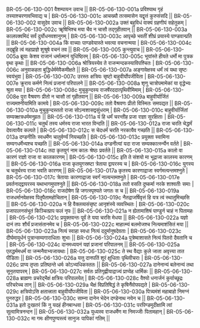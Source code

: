 BR-05-06-130-001  	वैशम्पायन उवाच ||
BR-05-06-130-001a	प्रविश्याथ गृहं तस्याश्चरणावभिवाद्य च |
BR-05-06-130-001c	आचख्यौ तत्समासेन यद्वृत्तं कुरुसंसदि ||
BR-05-06-130-002  	वासुदेव उवाच ||
BR-05-06-130-002a	उक्तं बहुविधं वाक्यं ग्रहणीयं सहेतुकम् |
BR-05-06-130-002c	ॠषिभिश्च मया चैव न चासौ तद्गृहीतवान् ||
BR-05-06-130-003a	कालपक्वमिदं सर्वं दुर्योधनवशानुगम् |
BR-05-06-130-003c	आपृच्छे भवतीं शीघ्रं प्रयास्ये पाण्डवान्प्रति ||
BR-05-06-130-004a	किं वाच्याः पाण्डवेयास्ते भवत्या वचनान्मया |
BR-05-06-130-004c	तद्ब्रूहि त्वं महाप्राज्ञे शुश्रूषे वचनं तव ||
BR-05-06-130-005  	कुन्त्युवाच ||
BR-05-06-130-005a	ब्रूयाः केशव राजानं धर्मात्मानं युधिष्ठिरम् |
BR-05-06-130-005c	भूयांस्ते हीयते धर्मो मा पुत्रक वृथा कृथाः ||
BR-05-06-130-006a	श्रोत्रियस्येव ते राजन्मन्दकस्याविपश्चितः |
BR-05-06-130-006c	अनुवाकहता बुद्धिर्धर्ममेवैकमीक्षते ||
BR-05-06-130-007a	अङ्गावेक्षस्व धर्मं त्वं यथा सृष्टः स्वयंभुवा |
BR-05-06-130-007c	उरस्तः क्षत्रियः सृष्टो बाहुवीर्योपजीविता |
BR-05-06-130-007e 	क्रूराय कर्मणे नित्यं प्रजानां परिपालने ||
BR-05-06-130-008a	शृणु चात्रोपमामेकां या वृद्धेभ्यः श्रुता मया |
BR-05-06-130-008c	मुचुकुन्दस्य राजर्षेरददात्पृथिवीमिमाम् |
BR-05-06-130-008e 	पुरा वैश्रवणः प्रीतो न चासौ तां गृहीतवान् ||
BR-05-06-130-009a	बाहुवीर्यार्जितं राज्यमश्नीयामिति कामये |
BR-05-06-130-009c	ततो वैश्रवणः प्रीतो विस्मितः समपद्यत ||
BR-05-06-130-010a	मुचुकुन्दस्ततो राजा सोऽन्वशासद्वसुंधराम् |
BR-05-06-130-010c	बाहुवीर्यार्जितां सम्यक्क्षत्रधर्ममनुव्रतः ||
BR-05-06-130-011a	यं हि धर्मं चरन्तीह प्रजा राज्ञा सुरक्षिताः |
BR-05-06-130-011c	चतुर्थं तस्य धर्मस्य राजा भारत विन्दति ||
BR-05-06-130-012a	राजा चरति चेद्धर्मं देवत्वायैव कल्पते |
BR-05-06-130-012c	स चेदधर्मं चरति नरकायैव गच्छति ||
BR-05-06-130-013a	दण्डनीतिः स्वधर्मेण चातुर्वर्ण्यं नियच्छति |
BR-05-06-130-013c	प्रयुक्ता स्वामिना सम्यगधर्मेभ्यश्च यच्छति ||
BR-05-06-130-014a	दण्डनीत्यां यदा राजा सम्यक्कार्त्स्न्येन वर्तते |
BR-05-06-130-014c	तदा कृतयुगं नाम कालः श्रेष्ठः प्रवर्तते ||
BR-05-06-130-015a	कालो वा कारणं राज्ञो राजा वा कालकारणम् |
BR-05-06-130-015c	इति ते संशयो मा भूद्राजा कालस्य कारणम् ||
BR-05-06-130-016a	राजा कृतयुगस्रष्टा त्रेताया द्वापरस्य च |
BR-05-06-130-016c	युगस्य च चतुर्थस्य राजा भवति कारणम् ||
BR-05-06-130-017a	कृतस्य कारणाद्राजा स्वर्गमत्यन्तमश्नुते |
BR-05-06-130-017c	त्रेतायाः कारणाद्राजा स्वर्गं नात्यन्तमश्नुते |
BR-05-06-130-017e 	प्रवर्तनाद्द्वापरस्य यथाभागमुपाश्नुते ||
BR-05-06-130-018a	ततो वसति दुष्कर्मा नरके शाश्वतीः समाः |
BR-05-06-130-018c	राजदोषेण हि जगत्स्पृश्यते जगतः स च ||
BR-05-06-130-019a	राजधर्मानवेक्षस्व पितृपैतामहोचितान् |
BR-05-06-130-019c	नैतद्राजर्षिवृत्तं हि यत्र त्वं स्थातुमिच्छसि ||
BR-05-06-130-020a	न हि वैक्लव्यसंसृष्ट आनृशंस्ये व्यवस्थितः |
BR-05-06-130-020c	प्रजापालनसंभूतं किञ्चित्प्राप फलं नृपः ||
BR-05-06-130-021a	न ह्येतामाशिषं पाण्डुर्न चाहं न पितामहः |
BR-05-06-130-021c	प्रयुक्तवन्तः पूर्वं ते यया चरसि मेधया ||
BR-05-06-130-022a	यज्ञो दानं तपः शौर्यं प्रजासंतानमेव च |
BR-05-06-130-022c	माहात्म्यं बलमोजश्च नित्यमाशंसितं मया ||
BR-05-06-130-023a	नित्यं स्वाहा स्वधा नित्यं ददुर्मानुषदेवताः |
BR-05-06-130-023c	दीर्घमायुर्धनं पुत्रान्सम्यगाराधिताः शुभाः ||
BR-05-06-130-024a	पुत्रेष्वाशासते नित्यं पितरो दैवतानि च |
BR-05-06-130-024c	दानमध्ययनं यज्ञं प्रजानां परिपालनम् ||
BR-05-06-130-025a	एतद्धर्ममधर्मं वा जन्मनैवाभ्यजायथाः |
BR-05-06-130-025c	ते स्थ वैद्याः कुले जाता अवृत्त्या तात पीडिताः ||
BR-05-06-130-026a	यत्तु दानपतिं शूरं क्षुधिताः पृथिवीचराः |
BR-05-06-130-026c	प्राप्य तृप्ताः प्रतिष्ठन्ते धर्मः कोऽभ्यधिकस्ततः ||
BR-05-06-130-027a	दानेनान्यं बलेनान्यं तथा सूनृतयापरम् |
BR-05-06-130-027c	सर्वतः प्रतिगृह्णीयाद्राज्यं प्राप्येह धार्मिकः ||
BR-05-06-130-028a	ब्राह्मणः प्रचरेद्भैक्षं क्षत्रियः परिपालयेत् |
BR-05-06-130-028c	वैश्यो धनार्जनं कुर्याच्छूद्रः परिचरेच्च तान् ||
BR-05-06-130-029a	भैक्षं विप्रतिषिद्धं ते कृषिर्नैवोपपद्यते |
BR-05-06-130-029c	क्षत्रियोऽसि क्षतात्त्राता बाहुवीर्योपजीविता ||
BR-05-06-130-030a	पित्र्यमंशं महाबाहो निमग्नं पुनरुद्धर |
BR-05-06-130-030c	साम्ना दानेन भेदेन दण्डेनाथ नयेन च ||
BR-05-06-130-031a	इतो दुःखतरं किं नु यदहं हीनबान्धवा |
BR-05-06-130-031c	परपिण्डमुदीक्षामि त्वां सूत्वामित्रनन्दन ||
BR-05-06-130-032a	युध्यस्व राजधर्मेण मा निमज्जीः पितामहान् |
BR-05-06-130-032c	मा गमः क्षीणपुण्यस्त्वं सानुजः पापिकां गतिम् ||
